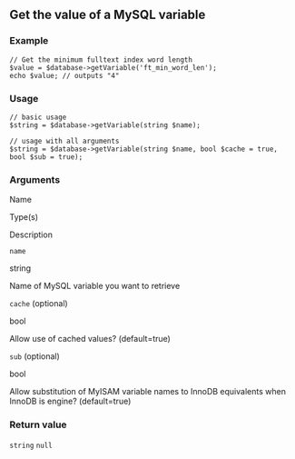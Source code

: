 Get the value of a MySQL variable
---------------------------------

### Example

    // Get the minimum fulltext index word length
    $value = $database->getVariable('ft_min_word_len');
    echo $value; // outputs "4"

### Usage

    // basic usage
    $string = $database->getVariable(string $name);
    
    // usage with all arguments
    $string = $database->getVariable(string $name, bool $cache = true, bool $sub = true);

### Arguments

Name

Type(s)

Description

`name`

string

Name of MySQL variable you want to retrieve

`cache` (optional)

bool

Allow use of cached values? (default=true)

`sub` (optional)

bool

Allow substitution of MyISAM variable names to InnoDB equivalents when InnoDB is engine? (default=true)

### Return value

`string` `null`

